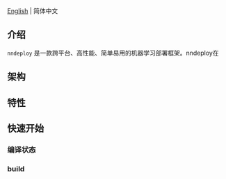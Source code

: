 
[English](README.md) | 简体中文

## 介绍
`nndeploy` 是一款跨平台、高性能、简单易用的机器学习部署框架。nndeploy在

## 架构

## 特性

## 快速开始

### 编译状态

### build




